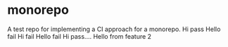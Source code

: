 # monorepo
A test repo for implementing a CI approach for a monorepo.
Hi pass
Hello fail
Hi fail
Hello fail
Hi pass....
Hello from feature 2
